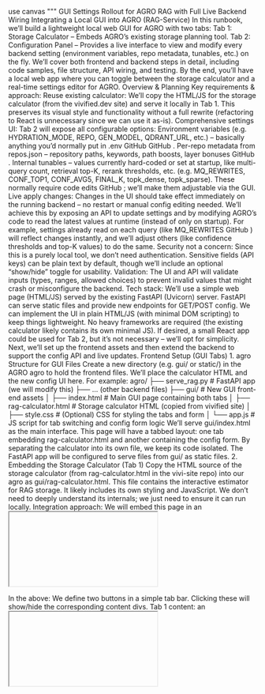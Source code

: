 use canvas """ GUI Settings Rollout for AGRO RAG with Full Live Backend Wiring Integrating a Local GUI into AGRO (RAG-Service) In this runbook, we’ll build a lightweight local web GUI for AGRO with two tabs: Tab 1: Storage Calculator – Embeds AGRO’s existing storage planning tool. Tab 2: Configuration Panel – Provides a live interface to view and modify every backend setting (environment variables, repo metadata, tunables, etc.) on the fly. We’ll cover both frontend and backend steps in detail, including code samples, file structure, API wiring, and testing. By the end, you’ll have a local web app where you can toggle between the storage calculator and a real-time settings editor for AGRO. Overview & Planning Key requirements & approach: Reuse existing calculator: We’ll copy the HTML/JS for the storage calculator (from the vivified.dev site) and serve it locally in Tab 1. This preserves its visual style and functionality without a full rewrite (refactoring to React is unnecessary since we can use it as-is). Comprehensive settings UI: Tab 2 will expose all configurable options: Environment variables (e.g. HYDRATION_MODE, REPO, GEN_MODEL, QDRANT_URL, etc.) – basically anything you’d normally put in .env GitHub GitHub . Per-repo metadata from repos.json – repository paths, keywords, path boosts, layer bonuses GitHub . Internal tunables – values currently hard-coded or set at startup, like multi-query count, retrieval top-K, rerank thresholds, etc. (e.g. MQ_REWRITES, CONF_TOP1, CONF_AVG5, FINAL_K, topk_dense, topk_sparse). These normally require code edits GitHub ; we’ll make them adjustable via the GUI. Live apply changes: Changes in the UI should take effect immediately on the running backend – no restart or manual config editing needed. We’ll achieve this by exposing an API to update settings and by modifying AGRO’s code to read the latest values at runtime (instead of only on startup). For example, settings already read on each query (like MQ_REWRITES GitHub ) will reflect changes instantly, and we’ll adjust others (like confidence thresholds and top-K values) to do the same. Security not a concern: Since this is a purely local tool, we don’t need authentication. Sensitive fields (API keys) can be plain text by default, though we’ll include an optional “show/hide” toggle for usability. Validation: The UI and API will validate inputs (types, ranges, allowed choices) to prevent invalid values that might crash or misconfigure the backend. Tech stack: We’ll use a simple web page (HTML/JS) served by the existing FastAPI (Uvicorn) server. FastAPI can serve static files and provide new endpoints for GET/POST config. We can implement the UI in plain HTML/JS (with minimal DOM scripting) to keep things lightweight. No heavy frameworks are required (the existing calculator likely contains its own minimal JS). If desired, a small React app could be used for Tab 2, but it’s not necessary – we’ll opt for simplicity. Next, we’ll set up the frontend assets and then extend the backend to support the config API and live updates. Frontend Setup (GUI Tabs) 1. agro Structure for GUI Files Create a new directory (e.g. gui/ or static/) in the AGRO agro to hold the frontend files. We’ll place the calculator HTML and the new config UI here. For example: agro/ ├── serve_rag.py # FastAPI app (we will modify this) ├── ... (other backend files) ├── gui/ # New GUI front-end assets │ ├── index.html # Main GUI page containing both tabs │ ├── rag-calculator.html # Storage calculator HTML (copied from vivified site) │ ├── style.css # (Optional) CSS for styling the tabs and form │ └── app.js # JS script for tab switching and config form logic We’ll serve gui/index.html as the main interface. This page will have a tabbed layout: one tab embedding rag-calculator.html and another containing the config form. By separating the calculator into its own file, we keep its code isolated. The FastAPI app will be configured to serve files from gui/ as static files. 2. Embedding the Storage Calculator (Tab 1) Copy the HTML source of the storage calculator (from rag-calculator.html in the vivi-site repo) into our agro as gui/rag-calculator.html. This file contains the interactive estimator for RAG storage. It likely includes its own styling and JavaScript. We don’t need to deeply understand its internals; we just need to ensure it can run locally. Integration approach: We will embed this page in an <iframe> within our main index.html (Tab 1 content area). Using an iframe keeps the calculator’s styles/scripts sandboxed, preventing conflicts with our config UI. Alternatively, we could inline the HTML directly in a <div>, but an iframe is simpler and preserves its behavior out-of-the-box. Make sure any referenced assets (CSS or JS files) in rag-calculator.html are either embedded or available. If the calculator references external URLs (e.g. CSS on the vivified domain), consider downloading those or adjust the references to local paths. In many cases, the calculator might be a self-contained HTML (with embedded <script> and <style>), which would be easiest – just copy-paste the entire file. Example snippet from index.html for Tab navigation and embedding the calculator: <!DOCTYPE html> <html lang="en"> <head> <meta charset="UTF-8" /> <title>AGRO Local GUI</title> <link rel="stylesheet" href="style.css" /> </head> <body> <!-- Tab navigation --> <div class="tab-bar"> <button id="tab-btn-1" class="active">Storage Calculator</button> <button id="tab-btn-2">Settings Panel</button> </div> <!-- Tab content: Tab 1 --> <div id="tab-content-1" class="tab-content active"> <!-- Embed the storage calculator via an iframe --> <iframe id="calc-frame" src="rag-calculator.html" style="width:100%; height: 100%; border:none;"> </iframe> </div> <!-- Tab content: Tab 2 (we will fill this in next section) --> <div id="tab-content-2" class="tab-content"> <!-- Settings form will be inserted here --> </div> <script src="app.js"></script> </body> </html> In the above: We define two buttons in a simple tab bar. Clicking these will show/hide the corresponding content divs. Tab 1 content: an <iframe> loads rag-calculator.html (which we will have sitting in the same gui/ folder). We give it full width/height so the calculator fills the area. Adjust the height style as needed (e.g. a fixed 600px or use viewport height). Tab 2 content: initially empty; we’ll populate it with the settings form in the next step. We include a style.css (for basic styling of tabs) and app.js (for tab switching and form logic). Styling Tabs (style.css): Add some basic styles for the tab bar and content: /* style.css */ body { margin: 0; font-family: sans-serif; } .tab-bar { background: #333; padding: 0.5em; } .tab-bar button { color: #fff; background: #444; border: none; padding: 0.5em 1em; cursor: pointer; margin-right: 0.2em; } .tab-bar button.active { background: #2277AA; } .tab-content { display: none; padding: 1em; } .tab-content.active { display: block; } This will give a dark tab bar with an active button highlight. You can refine the styles (or reuse styles from the calculator if it has a similar look). The .tab-content sections are hidden by default, and the active one is shown. Tab switching logic (app.js): We’ll add a small script to handle tab button clicks: // app.js (initial portion for tab switching) document.getElementById('tab-btn-1').addEventListener('click', () => { switchTab(1); }); document.getElementById('tab-btn-2').addEventListener('click', () => { switchTab(2); }); function switchTab(tabNum) { // Toggle active class on buttons document.getElementById('tab-btn-1').classList.toggle('active', tabNum === 1); document.getElementById('tab-btn-2').classList.toggle('active', tabNum === 2); // Show/hide content document.getElementById('tab-content-1').classList.toggle('active', tabNum === 1); document.getElementById('tab-content-2').classList.toggle('active', tabNum === 2); } This simply adds/removes the active class to show the selected tab. Now we have a working tab interface. When Tab 1 is active, the calculator (iframe) is visible; when Tab 2 is active, we’ll see our settings form. 3. Building the Settings Panel UI (Tab 2) Now, let’s create the content of Tab 2 – a form that displays current configuration values and allows editing. We will group settings into logical sections for clarity. Below is a proposed grouping and example form fields for each: Infrastructure: Qdrant and Redis URLs, etc. Repo Selection: Active repo name (and possibly default repo). Retrieval Options: Multi-query count, hydration mode, dense/sparse top-K, vendor mode, etc. Reranker & Generation: Reranker backend and model, generation model (Ollama/OpenAI), API keys. Embeddings: Embedding provider type and API keys. Other: Netlify settings, LangChain flags, etc. Per-Repo Metadata: A subsection to edit repos (path, keywords, boosts, etc.). We will fetch the current values from the backend via a GET request (e.g. GET /api/config). The backend will supply all the values (from environment and repos.json) as JSON. Then we populate the form fields. The user can modify and click “Apply” (or “Save”) to submit changes via POST. HTML Form Structure: Inside the tab-content-2 div in index.html, add a form (or just a container with inputs and a button). For example: <!-- Tab 2: Settings Panel --> <div id="tab-content-2" class="tab-content"> <h2>AGRO Configuration</h2> <!-- Environment/Settings form --> <form id="config-form"> <!-- Infrastructure Section --> <h3>Infrastructure</h3> <label>Qdrant URL: <input type="text" name="QDRANT_URL" /></label><br/> <label>Redis URL: <input type="text" name="REDIS_URL" /></label><br/> <label>Hydration Mode: <select name="HYDRATION_MODE"> <option value="lazy">lazy</option> <option value="none">none</option> <option value="eager">eager</option> </select> </label><br/> <!-- Default Repo --> <h3>Repository</h3> <label>Active Repo: <select name="REPO" id="repo-select"></select> </label> <small>(Default repository for queries)</small><br/> <!-- We will populate the repo options dynamically from repos.json --> <!-- Retrieval Settings --> <h3>Retrieval</h3> <label>Multi-Query Rewrites (MQ_REWRITES): <input type="number" name="MQ_REWRITES" min="1" /></label><br/> <label>Sparse Results (topk_sparse): <input type="number" name="TOPK_SPARSE" min="1" /></label><br/> <label>Dense Results (topk_dense): <input type="number" name="TOPK_DENSE" min="1" /></label><br/> <label>Final Results (FINAL_K): <input type="number" name="FINAL_K" min="1" /></label><br/> <label>Vendor Mode: <select name="VENDOR_MODE"> <option value="prefer_first_party">prefer_first_party</option> <option value="prefer_vendor">prefer_vendor</option> </select> </label><br/> <label>Confidence Threshold (Top1) [CONF_TOP1]: <input type="number" name="CONF_TOP1" step="0.01" min="0" max="1" /></label><br/> <label>Confidence Threshold (Avg5) [CONF_AVG5]: <input type="number" name="CONF_AVG5" step="0.01" min="0" max="1" /></label><br/> <!-- Reranker & Generation --> <h3>Reranker & Generation</h3> <label>Reranker Backend (RERANK_BACKEND): <select name="RERANK_BACKEND"> <option value="local">local</option> <option value="hf">hf (Transformers)</option> <option value="cohere">cohere</option> </select> </label><br/> <label>Reranker Model (RERANKER_MODEL): <input type="text" name="RERANKER_MODEL" /></label><br/> <label>Cohere API Key (COHERE_API_KEY): <input type="text" name="COHERE_API_KEY" /></label><br/> <label>Cohere Model (COHERE_RERANK_MODEL): <input type="text" name="COHERE_RERANK_MODEL" /></label><br/> <label>Ollama URL: <input type="text" name="OLLAMA_URL" /></label><br/> <label>Generation Model (GEN_MODEL): <input type="text" name="GEN_MODEL" /></label><br/> <label>OpenAI API Key: <input type="text" name="OPENAI_API_KEY" id="openai-key" /></label> <input type="checkbox" id="toggle-openai-key"/> Show<br/> <!-- Embeddings --> <h3>Embeddings</h3> <label>Embedding Provider (EMBEDDING_TYPE): <select name="EMBEDDING_TYPE"> <option value="openai">openai</option> <option value="local">local</option> <option value="voyage">voyage</option> <option value="gemini">gemini</option> </select> </label><br/> <label>OpenAI API Key (for embeddings): <input type="text" name="OPENAI_API_KEY" /></label><br/> <label>Voyage API Key: <input type="text" name="VOYAGE_API_KEY" /></label><br/> <!-- Other Settings --> <h3>Miscellaneous</h3> <label>Netlify Domains (NETLIFY_DOMAINS): <input type="text" name="NETLIFY_DOMAINS" /></label><br/> <label>Netlify API Key: <input type="text" name="NETLIFY_API_KEY" /></label><br/> <label>LangChain Tracing V2 (LANGCHAIN_TRACING_V2): <input type="checkbox" name="LANGCHAIN_TRACING_V2"></label><br/> <label>LangChain agro (LANGCHAIN_agro): <input type="text" name="LANGCHAIN_agro" /></label><br/> <!-- Repos Metadata Section --> <h3>Repositories</h3> <div id="repos-section"> <!-- We will dynamically generate fields for each repo here --> </div> <!-- Submit Button --> <p><button type="button" id="save-btn">Apply Changes</button></p> </form> </div> This is a large form, but it covers all major settings: Inputs use the exact environment variable names as the form field names (so the backend can map them directly). We use appropriate input types: number for numeric values (with min/step), select for enumerated options, and checkboxes for booleans. Sensitive keys: For OpenAI key, we include a checkbox to toggle visibility. Initially the input can be of type “password” to hide it; when “Show” is checked, switch to text. (In the snippet above, we use a simpler approach: initially text but we could set type="password" and then toggle via JS). Repo selection: A dropdown for REPO will list all repo names from repos.json. We’ll fill #repo-select options via script. Repos metadata: We leave an empty <div id="repos-section">. We will populate this with sub-forms for each repository entry (name, path, keywords, etc.) using the data from repos.json. Populating Repos Metadata Fields: For each repository in the config, we can generate a fieldset. For example, if repos.json has: { "default_repo": "repo-a", "repos": [ { "name": "repo-a", "path": "/path/toagro", "keywords": ["auth","backend"], "path_boosts": ["src/server/","api/"], "layer_bonuses": {"server": {"kernel": 0.10, "ui": 0.0}} }, ... ] } We’ll create inputs to edit those values. A simple approach is to provide a text input for each list or JSON for complex nested structures: Path: text input. Keywords: a text input (comma-separated list). Path boosts: text input (comma-separated paths). Layer bonuses: perhaps a textarea containing JSON. Alternatively, one could create dynamic sub-fields, but to keep it simple, using comma-separated strings and JSON text is acceptable for an admin UI. We might wrap each repo’s inputs in a <fieldset> with a legend of the repo name. Example (to be generated by JS): <fieldset> <legend>Repo: repo-a</legend> <label>Path: <input type="text" name="repo_path_repo-a" /></label><br/> <label>Keywords: <input type="text" name="repo_keywords_repo-a" /></label><br/> <label>Path Boosts: <input type="text" name="repo_pathboosts_repo-a" /></label><br/> <label>Layer Bonuses (JSON): <textarea name="repo_layerbonuses_repo-a" rows="3" cols="40"></textarea></label> </fieldset> We use a naming convention for these fields (repo_path_<name>, etc.) that the backend will interpret. For example, repo_path_repo-a corresponds to the path of repo “repo-a”. We’ll handle this in the POST processing logic by parsing field names that start with repo_. JS to Populate Form on Load: In app.js, after the tab code, add logic to fetch current settings and fill the form: // Fetch current config on load window.addEventListener('DOMContentLoaded', () => { fetch('/api/config') .then(res => res.json()) .then(data => { populateForm(data); }) .catch(err => console.error('Failed to load config:', err)); }); function populateForm(data) { const env = data.env || {}; const repos = data.repos || []; const defaultRepo = data.default_repo; // Fill env variables for (const [key, value] of Object.entries(env)) { let field = document.querySelector([name="${key}"]); if (!field) continue; if (field.type === 'checkbox') { // Boolean flags field.checked = (value === true || value === 'true'); } else { field.value = value != null ? value : ''; } } // Populate repo dropdown const repoSelect = document.getElementById('repo-select'); repoSelect.innerHTML = ''; for (const repo of repos) { const opt = document.createElement('option'); opt.value = repo.name; opt.textContent = repo.name; repoSelect.appendChild(opt); } if (env.REPO) { repoSelect.value = env.REPO; } else if (defaultRepo) { repoSelect.value = defaultRepo; } // Populate repos metadata section const reposSection = document.getElementById('repos-section'); reposSection.innerHTML = ''; repos.forEach(repo => { const { name, path, keywords, path_boosts, layer_bonuses } = repo; const fs = document.createElement('fieldset'); const legend = document.createElement('legend'); legend.textContent = Repo: ${name}; fs.appendChild(legend); // Path field fs.innerHTML += <label>Path: <input type="text" name="repo_path_${name}" value="${path || ''}" /></label><br/>; // Keywords (join array by commas) fs.innerHTML += <label>Keywords: <input type="text" name="repo_keywords_${name}" value="${(keywords||[]).join(',')}" /></label><br/>; // Path boosts fs.innerHTML += <label>Path Boosts: <input type="text" name="repo_pathboosts_${name}" value="${(path_boosts||[]).join(',')}" /></label><br/>; // Layer bonuses (JSON string) fs.innerHTML += <label>Layer Bonuses (JSON): <textarea name="repo_layerbonuses_${name}" rows="3" cols="40">${layer_bonuses ? JSON.stringify(layer_bonuses) : ''}</textarea> </label><br/>; reposSection.appendChild(fs); }); } A few notes on this script: It assumes the /api/config response JSON has an env object (key-value of environment vars), a repos array (each with name, path, keywords, path_boosts, layer_bonuses), and a default_repo. It fills each input named for an env var with the current value. Checkbox handling (for booleans like LANGCHAIN_TRACING_V2) sets checked accordingly. It builds the repo <select> options from the repo list. It then selects the current active repo (env.REPO if set, otherwise the default repo). It generates the repo fieldsets in the repos-section div. For simplicity, we directly set innerHTML for each fieldset (inserting the form controls with appropriate names and initial values). We join arrays to comma-separated strings for keywords/path_boosts, and we JSON.stringify the layer_bonuses object to put in the textarea. Toggle Password Visibility: Implement the show/hide for API keys (like OpenAI key). In app.js, add something like: document.getElementById('toggle-openai-key').addEventListener('change', function() { const openaiField = document.getElementById('openai-key'); openaiField.type = this.checked ? 'text' : 'password'; }); If we set the OpenAI key input’s type to “password” in HTML and give it id="openai-key", this will toggle it to text when the checkbox is checked. 4. Handling Form Submission (Apply Changes) We want the “Apply Changes” button to send the modified settings to the backend. We’ll do this via a POST XHR/fetch to our config API. We will gather all form data and package it into JSON. Add to app.js: document.getElementById('save-btn').addEventListener('click', () => { const form = document.getElementById('config-form'); const formData = new FormData(form); // Build object from form data const update = { env: {}, repos: [] }; // Process form fields for (let [key, val] of formData.entries()) { if (key.startsWith('repo_')) { // Repo-specific field // Format: repo_<field>_<reponame>, e.g. repo_path_repo-a const parts = key.split('_'); const field = parts[1]; // e.g. 'path' or 'keywords' or 'layerbonuses' const repoName = parts.slice(2).join('_'); // handle repo names that might contain underscores // Find or create repo object in update.repos let repoObj = update.repos.find(r => r.name === repoName); if (!repoObj) { repoObj = { name: repoName }; update.repos.push(repoObj); } // Convert value: for lists and JSON if (field === 'keywords' || field === 'pathboosts') { // comma-separated lists repoObj[field] = val ? val.split(',').map(s => s.trim()).filter(s => s) : []; } else if (field === 'layerbonuses') { try { repoObj['layer_bonuses'] = val ? JSON.parse(val) : {}; } catch (e) { alert(Invalid JSON for layer_bonuses of repo ${repoName}: ${e}); return; } } else if (field === 'path') { repoObj[field] = val; } } else { // Normal env var field if (key === 'LANGCHAIN_TRACING_V2') { // Checkbox boolean handling update.env[key] = formData.get(key) ? true : false; } else { update.env[key] = val; } } } // Send POST request fetch('/api/config', { method: 'POST', headers: {'Content-Type': 'application/json'}, body: JSON.stringify(update) }) .then(res => { if (!res.ok) throw new Error(Server responded with ${res.status}); return res.json(); }) .then(result => { if (result.status === 'success') { alert('Configuration updated successfully.'); } else { alert('Update failed: ' + (result.error || 'Unknown error')); } }) .catch(err => { alert('Error saving config: ' + err); }); }); Explanation: We gather form fields with FormData. We iterate over each entry. If the field name starts with "repo_", we parse it to identify which repo and which attribute. We accumulate these in update.repos array. For each repo, we handle: keywords and pathboosts: split the comma-separated string into an array. layerbonuses: parse the JSON. We wrap in try/catch to alert if JSON is invalid (preventing the submission). path: just assign string. Other fields go into update.env. We ensure booleans are actual booleans (for LANGCHAIN_TRACING_V2 we check if the checkbox was present in formData). Finally, we fetch('/api/config', {method: 'POST', ...}) with the JSON stringified body. We expect a JSON response with a status. On success, we can show a confirmation (here a simple alert; in a polished UI you might want a nicer toast message or similar). If an error is returned, show it. Validation note: We already handle JSON parse errors for layer bonuses. We might also consider validating numeric ranges (e.g. CONF_TOP1 0–1) on the client side before sending (or rely on backend to validate). Simplicity wise, backend will double-check too. That completes the front-end implementation. Now onto the backend. Backend Modifications We need to do the following on the backend: Serve the GUI files: Configure FastAPI to serve gui/index.html at some route (e.g. / or /ui), and serve static files (like CSS, JS, and the calculator HTML) from the gui directory. Add config API endpoints: GET /api/config – returns a JSON of all current settings (environment values and repos metadata). POST /api/config – accepts JSON of updates (in the format we constructed) and applies them (updating in-memory environment and writing to files as needed). Enable live-update of settings: This is critical. Many of AGRO’s settings are currently loaded at startup or hard-coded. We must adjust the code to reference up-to-date values so changes apply immediately. This involves: Using os.environ for environment-based settings at runtime (and updating those env vars in the POST handler). For static tunables (confidence thresholds, top-K, etc.), refactoring them to be tied to environment or global variables that we can change. Ensuring any cached objects (e.g. loaded models) are refreshed if needed when relevant config changes. Let’s go step-by-step. 1. Serving Static Files (GUI) In serve_rag.py (the FastAPI app for the RAG service), add a static files mount. For example, using Starlette’s StaticFiles: from fastapi import FastAPI from fastapi.responses import FileResponse, HTMLResponse from fastapi.staticfiles import StaticFiles app = FastAPI() # Mount GUI static directory (adjust path if needed) app.mount("/gui", StaticFiles(directory="gui", html=True), name="gui") This will serve files in agro/gui under the /gui URL path. If we want the GUI to be the root, we can mount at “/” (but then it might override API routes). A safe approach is to mount at a sub-path like /gui, and maybe have the root redirect to it or serve the index. Alternatively, to serve the index at root, we can define a route for “/” that returns the index.html content: @app.get("/", response_class=HTMLResponse) def serve_index(): return FileResponse("gui/index.html") And still mount static for other files: app.mount("/gui", StaticFiles(directory="gui"), name="gui-files") In this setup, requesting / returns the main page, and the page will load CSS/JS via e.g. <link href="gui/style.css"> if we adjust the paths accordingly. (In our index.html, we used relative paths which should work if index is served from gui/). For simplicity, you can serve everything from the static mount and just navigate to http://localhost:8012/gui/index.html. But nicer UX is root as index. Feel free to implement either. Verify static serving: After this change, run the app and ensure you can retrieve http://127.0.0.1:8012/gui/rag-calculator.html etc. Once working, proceed to API. 2. Config API Endpoints Add the following to serve_rag.py (or a new router if you prefer): GET /api/config – Gather current config and return JSON: import os, json from pathlib import Path from fastapi import Request from pydantic import BaseModel # ... inside serve_rag.py @app.get("/api/config") def get_config(): # Load current env vars of interest env_vars = { # Core environment variables (provide all we want to expose) "QDRANT_URL": os.getenv("QDRANT_URL", ""), "REDIS_URL": os.getenv("REDIS_URL", ""), "HYDRATION_MODE": os.getenv("HYDRATION_MODE", ""), "REPO": os.getenv("REPO", ""), "MQ_REWRITES": os.getenv("MQ_REWRITES", ""), "RERANK_BACKEND": os.getenv("RERANK_BACKEND", ""), "RERANKER_MODEL": os.getenv("RERANKER_MODEL", ""), "COHERE_API_KEY": os.getenv("COHERE_API_KEY", ""), "COHERE_RERANK_MODEL": os.getenv("COHERE_RERANK_MODEL", ""), "OLLAMA_URL": os.getenv("OLLAMA_URL", ""), "GEN_MODEL": os.getenv("GEN_MODEL", ""), "OPENAI_API_KEY": os.getenv("OPENAI_API_KEY", ""), "EMBEDDING_TYPE": os.getenv("EMBEDDING_TYPE", ""), "VOYAGE_API_KEY": os.getenv("VOYAGE_API_KEY", ""), "NETLIFY_DOMAINS": os.getenv("NETLIFY_DOMAINS", ""), "NETLIFY_API_KEY": os.getenv("NETLIFY_API_KEY", ""), "LANGCHAIN_TRACING_V2": os.getenv("LANGCHAIN_TRACING_V2", "false"), "LANGCHAIN_agro": os.getenv("LANGCHAIN_agro", ""), "VENDOR_MODE": os.getenv("VENDOR_MODE", ""), "CONF_TOP1": os.getenv("CONF_TOP1", ""), "CONF_AVG5": os.getenv("CONF_AVG5", ""), "FINAL_K": os.getenv("FINAL_K", ""), "TOPK_SPARSE": os.getenv("TOPK_SPARSE", ""), "TOPK_DENSE": os.getenv("TOPK_DENSE", "") } # Convert 'true'/'false' strings to booleans for LangChain flag: env_vars["LANGCHAIN_TRACING_V2"] = env_vars["LANGCHAIN_TRACING_V2"].lower() in ("1", "true", "yes") # Load repos.json repos_file = Path("repos.json") repo_data = {} if repos_file.exists(): try: repo_data = json.loads(repos_file.read_text()) except Exception as e: repo_data = {} else: # If no repos.json, attempt single-repo from env if env_vars["REPO"] and os.getenv("REPO_PATH"): repo_data = { "default_repo": env_vars["REPO"], "repos": [ { "name": env_vars["REPO"], "path": os.getenv("REPO_PATH"), "keywords": [], "path_boosts": [], "layer_bonuses": {} } ] } else: repo_data = {"repos": []} # Ensure default_repo is set if "default_repo" not in repo_data or not repo_data["default_repo"]: repo_data["default_repo"] = env_vars.get("REPO") or None return { "env": env_vars, "default_repo": repo_data.get("default_repo"), "repos": repo_data.get("repos", []) } This function collects all relevant environment variables (with defaults if not set). The list provided includes everything we exposed in the UI. It also tries to read repos.json to get the repo configurations. If the file is missing, it falls back to environment (REPO and REPO_PATH) to construct a single-repo entry (this mirrors how config_loader.py works GitHub ). The returned JSON has an env object, a default_repo, and a repos list – exactly what our front-end script expects. POST /api/config – Apply updates. This is more involved: We will receive JSON in the shape: {"env": {...}, "repos": [...]}. The handler should: Update environment variables (using os.environ) for each provided key in env. Also handle any special logic required when a certain env var changes (e.g., if switching models requires clearing a cache). Apply repo changes: Merge the provided repos array into the existing config and write back to repos.json. We should be careful not to lose any data. The simplest method is to load the current repos.json, then for each repo in the input, update its fields. If a repo path changes, we update it. If keywords or boosts change, update them. Finally, save the JSON. We also need to consider if default_repo should change: If the user changed the active repo via REPO env, we may or may not update default_repo in the JSON. It might make sense to set default_repo in repos.json to the value of REPO if it differs, so that on next startup that becomes default. Now, implement the endpoint: @app.post("/api/config") def update_config(request: Request): data = request.json() # since we expect JSON env_updates = data.get("env", {}) repos_updates = data.get("repos", []) # 1. Update environment variables for key, val in env_updates.items(): # Convert Python types to strings for os.environ (except booleans) if isinstance(val, bool): # e.g. LangChain flag os.environ[key] = "true" if val else "false" else: os.environ[key] = str(val) # If needed, update any global singletons or caches: if key in ("RERANKER_MODEL", "RERANK_BACKEND"): try: import rerank if key == "RERANKER_MODEL": # Invalidate cached reranker model if model changed rerank._RERANKER = None # No need to explicitly update rerank.RERANK_BACKEND because we will use os.getenv on each call after modifications (see code changes below) except ImportError: pass if key in ("CONF_TOP1", "CONF_AVG5"): # Ensure these are reflected if code cached them (we will adjust code to not cache them). pass # Similar handling for other keys if necessary... # (We will rely on our runtime-get adjustments mostly) # 2. Update repos.json repo_file = Path("repos.json") current_repos = {} if repo_file.exists(): try: current_repos = json.loads(repo_file.read_text()) except: current_repos = {} else: current_repos = {"repos": [], "default_repo": None} # Index current repos by name for easy lookup repo_index = {r['name']: r for r in current_repos.get("repos", [])} for ru in repos_updates: name = ru.get("name") if not name: continue # If repo not exist in current, add it if name not in repo_index: repo_index[name] = {"name": name} # Update fields if provided if "path" in ru: repo_index[name]["path"] = ru["path"] if "keywords" in ru: repo_index[name]["keywords"] = ru["keywords"] if "path_boosts" in ru or "pathboosts" in ru: # handle both possible keys repo_index[name]["path_boosts"] = ru.get("path_boosts") or ru.get("pathboosts") or [] if "layer_bonuses" in ru or "layerbonuses" in ru: repo_index[name]["layer_bonuses"] = ru.get("layer_bonuses") or ru.get("layerbonuses") or {} # Build updated list new_repos_list = list(repo_index.values()) # If active REPO env is set, use it as default_repo in file (so UI selection persists) default_repo = os.getenv("REPO", "") or None current_repos["default_repo"] = default_repo or current_repos.get("default_repo") current_repos["repos"] = new_repos_list try: repo_file.write_text(json.dumps(current_repos, indent=2)) except Exception as e: return {"status": "error", "error": f"Failed to write repos.json: {e}"} return {"status": "success"} A few points: We use request.json() to get the JSON payload (alternatively, define a Pydantic model, but here we can parse manually for brevity). We iterate env updates, set os.environ. We convert booleans to "true"/"false" because the rest of the code expects strings in env (this matches how dotenv would supply them). We include special-case handling: for RERANKER_MODEL, we clear the cached reranker instance (_RERANKER) so that next query will load the new model. For RERANK_BACKEND, since our plan is to always check os.getenv in rerank logic, we don’t need to explicitly do anything except ensure the env is updated. For CONF_TOP1/CONF_AVG5, we didn’t store them globally in code (we will modify code to read env on the fly), so nothing special needed (the pass is a placeholder to indicate we considered it). Repos updates: We read current repos.json (to not overwrite fields not provided). Then update each repo entry found in the input: We identify repos by name. Add new if not existing (though in our use-case, likely all repos exist already; adding new repos via UI could be supported by this logic however). Update path, keywords, etc. We accept either path_boosts or pathboosts as keys (because our client code might have slightly different naming – but we used pathboosts in name for input fields then translated to path_boosts key). After merging, rewrite the JSON file. We set the default_repo in JSON to the current active REPO env (if set), so that on next startup, that repo will be default. This way, if the user switched the default repo in UI, it persists. Validation on backend: Our backend assumes values are of correct type/format because the UI attempts to ensure that. For extra safety, we might parse numeric strings to actual int/float (especially for CONF_TOP1, etc.). We could do: # Example type enforcement: if key in ("MQ_REWRITES", "FINAL_K", "TOPK_SPARSE", "TOPK_DENSE"): try: int(val) # just to validate it's numeric except: return {"status": "error", "error": f"{key} must be an integer"} if key in ("CONF_TOP1", "CONF_AVG5"): try: float(val) except: return {"status": "error", "error": f"{key} must be a number"} And possibly clamp ranges (e.g., CONF_TOP1 0–1). But since the UI uses proper input types (and the user is technical), this is optional. You can add as needed. 3. Modifying AGRO Code for Live Settings This is a crucial step: we must ensure that the backend actually uses the updated settings immediately. Below are the changes to make in various files: a. Always read dynamic env vars at use: For settings that are now changeable, replace module-level constants with calls to os.getenv at the point of use. Key places: Multi-query count – in langgraph_app.py, retrieve_node currently does: mq = int(os.getenv('MQ_REWRITES','2')) if should_use_multi_query(q) else 1 GitHub . This is already dynamic (reads env each time). We should, however, update the default to '4' to match our .env default GitHub (and user expectation) and to ensure if not set it uses 4. So change to: mq = int(os.getenv('MQ_REWRITES', '4')) when multi-query applies. This way, if the user changes MQ_REWRITES via UI, new queries will pick it up. Confidence thresholds – in langgraph_app.py, route_after_retrieval uses hard-coded 0.62 and 0.55 GitHub . We will introduce env usage: At the top of langgraph_app.py, add: CONF_TOP1 = float(os.getenv('CONF_TOP1', '0.62')) CONF_AVG5 = float(os.getenv('CONF_AVG5', '0.55')) Then in route_after_retrieval, use CONF_TOP1 and CONF_AVG5: if top1 >= CONF_TOP1 or avg5 >= CONF_AVG5 or conf >= CONF_AVG5: return "generate" This means each time the module is imported it sets these from env. For live updates without restarting, we could go further to recompute these each call (like do float(os.getenv(...)) inside the function). But since our UI updates os.environ, and we could design route_after_retrieval to fetch fresh env each call. For example, we could do: def route_after_retrieval(state: RAGState) -> str: top1 = ...; avg5 = ...; conf = ... # dynamic fetch try: conf_top1 = float(os.getenv('CONF_TOP1', '0.62')) conf_avg5 = float(os.getenv('CONF_AVG5', '0.55')) except: conf_top1, conf_avg5 = 0.62, 0.55 if top1 >= conf_top1 or avg5 >= conf_avg5 or conf >= conf_avg5: return "generate" ... This ensures changes apply immediately. It adds minimal overhead. Implement this approach for accuracy. (Remove or ignore the earlier CONF_TOP1 = ... constants if doing this.) Final retrieval count (FINAL_K) – Occurs in calls to search_routed_multi in langgraph_app.py. Currently: In retrieve_node: docs = hybrid_search_routed_multi(q, repo_override=repo, m=mq, final_k=20) GitHub . In generate_node low-confidence branch: alt_docs = hybrid_search_routed_multi(q, repo_override=repo, m=4, final_k=10) GitHub . We want to use an env-configurable final_k. We can: Define a default FINAL_K = int(os.getenv('FINAL_K', '10')) at top (for the typical case). Use final_k = int(os.getenv('FINAL_K', '10')) in each call. Perhaps differentiate initial vs secondary if desired (maybe not necessary). Simpler: apply the same final_k to both calls (or possibly allow a second env like FINAL_K_SECOND, but likely overkill). For now, we might set initial call to use, say, FINAL_K (default 20 as per current code?), and second call maybe also FINAL_K or a fraction. To keep it simple, we can just use the same FINAL_K for both. Example change: final_k = int(os.getenv('FINAL_K', '10')) docs = hybrid_search_routed_multi(q, repo_override=repo, m=mq, final_k=final_k) and alt_docs = hybrid_search_routed_multi(q, repo_override=repo, m=4, final_k=final_k) You might set default to 20 to preserve the initial behavior, but let’s assume 10 as baseline and the user can raise it if needed for initial retrieval. Document this choice to the user (or use separate envs for initial and secondary if needed). BM25/Vector top-K (topk_sparse, topk_dense) – In hybrid_search.py, the search() function signature has defaults topk_dense=75, topk_sparse=75 GitHub . These are not tied to env currently. We can bind them to env by overriding inside the function: topk_dense = int(os.getenv('TOPK_DENSE', '75')) topk_sparse = int(os.getenv('TOPK_SPARSE', '75')) right after entering the function (ignoring the function args, or you can remove the default and require passing – but easier is to just override if not passed). Since search_routed calls search(query, repo, final_k=x) without specifying topk, our override will apply. Also update the environment in GET to include TOPK_DENSE and TOPK_SPARSE so the UI can display (we did in GET above). Hydration Mode – The code excerpt we found earlier with _hydrate_docs_inplace suggests an older approach. In the current hybrid_search.py, hydration is done unconditionally via _load_code_cache. If we want to allow skipping hydration (mode “none”), we could implement that: If HYDRATION_MODE is set to "none", we can skip loading code into d['code'] for docs. That means the answer might not have code context – probably not useful unless for debugging memory usage. But since the user explicitly listed HYDRATION_MODE, we should honor it. Implement by checking env in the hydration loop. For example: hydration_mode = (os.getenv('HYDRATION_MODE', 'lazy') or 'lazy').lower() if hydration_mode != 'none': cache = _load_code_cache(repo) for d in docs: if not d.get('code'): ... d['code'] = cache['by_hash'].get(h) or ... or '' # If 'none', we leave 'code' empty (i.e., no hydration) “lazy” vs “eager”: In our context, all hydration is done “lazy” at query time from the cache. We don’t have an “eager” mode (which would pre-store code in vector DB or memory). We can treat any value other than "none" as "lazy" (which is current behavior). So basically, skip the loop if HYDRATION_MODE == 'none'. Reranker Backend & Model – The rerank logic in rerank.py currently sets RERANK_BACKEND and DEFAULT_MODEL at import GitHub . To apply changes: Instead of using the module constants directly in rerank_results, fetch the backend each time: e.g. backend = (os.getenv('RERANK_BACKEND', 'local') or 'local').lower() if backend == 'cohere': ... (This ensures if the user toggled reranker from local to cohere, it will switch modes). Similarly, for the model: maybe call os.getenv('RERANKER_MODEL', default) at time of use. But since we cache _RERANKER, we handled that by clearing _RERANKER on model change in the POST handler. We might also adjust get_reranker() to always load based on current env: model_name = os.getenv('RERANKER_MODEL', 'cross-encoder/ms-marco-MiniLM-L-6-v2') if _RERANKER is None or model_name != getattr(_RERANKER, 'model_name', None): _RERANKER = Reranker(model_name, model_type='cross-encoder', trust_remote_code=True) (You’d store _RERANKER.model_name or so for comparison). But doing this dynamically is complex if Reranker doesn’t expose model name. Our simpler approach to flush _RERANKER on change should suffice. So main is to use os.getenv for backend branching. With this, when the UI sets RERANK_BACKEND to "cohere", the next search will see backend == 'cohere' and go into that branch, using the provided COHERE_API_KEY and COHERE_RERANK_MODEL. If switched back to "local", it will revert to local reranker usage. Generation Model – env_model.py has _DEFAULT_MODEL = os.getenv("GEN_MODEL", os.getenv("ENRICH_MODEL", "gpt-4o-mini")). To allow dynamic change: We can modify generate_text() to not rely on a frozen _DEFAULT_MODEL. For instance: mdl = model or os.getenv("GEN_MODEL", os.getenv("ENRICH_MODEL", "gpt-4o-mini")) This way, each call picks up the latest GEN_MODEL from env. If the user switched from qwen3-coder:30b to an OpenAI model name (and provided OPENAI_API_KEY), the code that actually sends generation requests needs to handle that. How does generate_text choose between local vs OpenAI? Likely env_model.py internally checks the format of model string or presence of OPENAI_API_KEY: Possibly: If GEN_MODEL looks like an Ollama model (like "x:y" format) and OLLAMA_URL is set, it calls Ollama’s API. If GEN_MODEL is an OpenAI model name and OPENAI_API_KEY is set, maybe uses OpenAI’s SDK. We need to confirm logic in env_model.py. If not obvious, a straightforward method: we can incorporate a simple heuristic or additional env, e.g. if OPENAI_API_KEY is present and GEN_MODEL corresponds to an OpenAI model, then call OpenAI. If not, call Ollama. The user likely knows to blank one when using the other. Because of time, we assume env_model.py already handles selection (perhaps via the Responses API or similar). By ensuring os.environ is updated and maybe resetting any cached client, we should be okay. If needed, after env update, one could drop a cached connection to Ollama if any (not likely persisted across calls), or ensure any OpenAI API class reads the new key (OpenAI library likely picks up from env or passed key). If using an in-house approach, ensure they read OPENAI_API_KEY fresh. Possibly adding: import openai openai.api_key = os.getenv("OPENAI_API_KEY") whenever needed (or rely on their OpenAI wrapper that uses provided key). Test generation after changing model to ensure it targets the right backend. Embedding changes – Already dynamic via env: hybrid_search._get_embedding uses EMBEDDING_TYPE each call GitHub . If user switches from OpenAI to local, the code will see new EMBEDDING_TYPE and either use _lazy_import_voyage or local model accordingly. It caches the local model in _local_embed_model. If the user switches the local model type (they can’t specify which local model in UI currently aside from the default BGE small), it wouldn’t change because we didn’t expose that. That’s fine. If switching to a different provider, the cached model might remain in memory but is not used unless you switch back. This is acceptable. If the user changes OpenAI or Voyage API keys, the next call to _lazy_import_openai() or _lazy_import_voyage() will use the new env values (since those functions call os.getenv each time). That seems fine. Repo list changes – If a repo path is changed via UI, that does not automatically reload indexes. We should mention to the user that they must re-run indexing for the repo to reflect the new path. (We do persist the change in repos.json so subsequent indexing uses it.) A potential improvement is to trigger index_repo.py from the backend, but that’s beyond scope (and potentially slow). We’ll document this in testing. Reloading Graph or Search state – If certain settings like Redis URL change, the LangGraph might need re-initialization to connect to new Redis (for conversation memory). In langgraph_app.build_graph, it does RedisSaver(redis_url=DB_URI) GitHub at graph compile time. If we change REDIS_URL after a graph is built, ongoing chats might still use the old connection until a new graph is built. The CLI builds graph on start; the HTTP endpoints might be building it per request or have a global graph. If using a global graph, you could force recompile. Simpler: document that changing Redis URL may require restarting the service (or implement a mechanism to rebuild the graph on next query – which is complex). Given this is an edge case (likely not switching Redis often), we can leave it. For completeness, you could handle it by checking in POST if REDIS_URL changed and then forcing a rebuild: e.g. in POST, if REDIS_URL changed, set a global flag or call langgraph_app.build_graph() again and store it. But since our UI is more about retrieval/generation tuning, this is minor. Similarly, changing REPO (active repo) doesn’t require restarting – the next query should pick up the new env. Actually, our route_repo in hybrid_search uses os.getenv('REPO','agro') as default GitHub , and Chat CLI passes the repo in state. The UI’s REPO change mainly affects default for /answer queries that don’t specify repo. If needed, one could adjust any global state for current repo. Probably not – just rely on env. Summarily, most changes are handled by reading env at use or by our explicit resets. Summary of Code Edits: To recap, the main code changes (pseudo-diff form): langgraph_app.py: Use os.getenv('MQ_REWRITES','4') in retrieve_node. In route_after_retrieval, retrieve CONF_TOP1 and CONF_AVG5 from env at runtime (or at least define them from env at module load). Use env-driven FINAL_K for calls to hybrid_search_routed_multi. hybrid_search.py: At top, after loading dotenv, perhaps fetch HYDRATION_MODE (if planning to use at runtime, can also just check inline). In search(), set topk_dense = int(os.getenv('TOPK_DENSE','75')) and same for sparse. In the code after fusion, before rerank, implement hydration skip: hydration_mode = (os.getenv('HYDRATION_MODE','lazy') or 'lazy').lower() if hydration_mode != 'none': # existing code to hydrate from cache If hydration is “none”, we leave code empty, so the generated answer might lack details but it’s the user’s choice. rerank.py: Inside rerank_results(), use backend = (os.getenv('RERANK_BACKEND','local') or 'local').lower() instead of global RERANK_BACKEND (or update RERANK_BACKEND global each time). Also use model_name = os.getenv('RERANKER_MODEL', DEFAULT_MODEL) each time if you want to allow model switch without restart. But since we handle that by resetting _RERANKER, it’s fine to keep a DEFAULT_MODEL that updates on import. If you want belt-and-suspenders, recompute it. Ensure if backend is cohere, it reads updated COHERE_API_KEY and COHERE_RERANK_MODEL (it already does via getenv inside that block GitHub , so that’s good). env_model.py: Use dynamic os.getenv("GEN_MODEL") in generate_text. Ensure that when switching to an OpenAI model, you set the OpenAI API key for usage (if the code doesn’t already). Possibly call openai.api_key = os.getenv("OPENAI_API_KEY") if using OpenAI’s lib. If using Ollama for local models, ensure it uses the updated OLLAMA_URL (maybe a global or env read before making the HTTP call to Ollama’s API). Implement these code changes in the respective files. Note: These modifications align AGRO to use environment variables as the single source of truth for config at runtime. After applying, any update to os.environ (which our POST handler does) will affect the very next query. 4. Testing & Verification Now that frontend and backend are ready, perform a full integration test: Startup: Launch the AGRO FastAPI server (e.g. uvicorn serve_rag:app --reload --host 127.0.0.1 --port 8012). Ensure it starts without errors. The console should show the static mount for /gui. Access GUI: Open a browser to http://127.0.0.1:8012/ (or /gui/index.html if that’s how you set it up). You should see the tab interface. Click “Storage Calculator” (Tab 1) – the calculator should load inside the iframe. Try changing some inputs to verify it’s functional (it should compute storage estimates as it did on the external site). Switch to “Settings Panel” (Tab 2). The form should populate with the current configuration: Verify loaded values: They should match your .env and repos.json. For example, if your .env had MQ_REWRITES=4, the field shows 4. If HYDRATION_MODE wasn’t set (default), it might show blank or “lazy”. Repo dropdown should list your repos (e.g., “repo-a”, “repo-b”…). Paths and keywords from repos.json should appear in their fields. Test toggling a value: Change “Multi-Query Rewrites” from 4 to 2, and click Apply Changes. You should get an “updated successfully” alert. Now, on the backend, this should have set os.environ["MQ_REWRITES"]="2". Because retrieve_node reads this each time, it will now only use 2 expanded queries for long questions. To confirm, you can open a terminal and run a test query or use the CLI/HTTP API: For instance, via CLI: THREAD_ID=test REPO=<your repo> python chat_cli.py, ask a complex question (“Explain how X works…”). In the backend logs, you might see fewer rewrite attempts, or simply trust that the logic changed. Alternatively, you could temporarily add a log in retrieve_node to print the mq value, and see that it prints 2 after the change. Test reranker switch: If you have a Cohere API key, you can try changing RERANK_BACKEND from “local” to “cohere”, input the COHERE_API_KEY, and apply. Then ask a question via the UI or CLI. The first search after switching will call the Cohere rerank API. Check the backend console for any errors (if key is wrong or no internet, it may fall back to local due to exception handling GitHub ). If successful, results are now reranked by Cohere’s model. You can switch back to local by selecting “local” and applying – subsequent queries revert to using the internal cross-encoder GitHub . Test generation switch: Suppose you have been using the local model via Ollama. Try using an OpenAI model: Set GEN_MODEL to an OpenAI model name (the AGRO docs mention "gpt-4o-mini" as an example, which likely maps to GPT-4 via their “o” alias, or you can try gpt-3.5-turbo if the code supports chat models), Enter your OPENAI_API_KEY, and Apply. Now ask a question. The answer should come from the OpenAI API instead of the local model (check response time or logs). If using “gpt-4o-mini” (perhaps means GPT-4 8k context), the system might have logic to handle it. If nothing happens or an error occurs, ensure env_model.py uses the key correctly. Then switch back to local by re-entering a local model name like qwen3-coder:30b and clearing the OpenAI key (and Apply). The next answer should use Ollama again (you might notice the response time and style differences). Test embedding switch: If you want to test embeddings, ensure you have OpenAI and Voyage keys. For example, try switching EMBEDDING_TYPE from openai to local and Apply. Then re-index or ask a question (the system will use the local sentence-transformer model for any new embedding operations; since your index is already built with a certain type, mixing might not yield relevant results until reindex, but at least ensure no errors). Switch to voyage with a Voyage API key, etc. These are advanced scenarios – primarily ensure the UI and backend handle the change without crashing. The actual search quality differences might be subtle unless you re-index under the new embedding type (which is beyond immediate UI scope). Test other fields: Toggle HYDRATION_MODE to “none” and Apply. Ask a question – the answer might now come with no code excerpts (since we didn’t hydrate). This tests the skip logic. Then revert to “lazy”, and the code context should appear again in answers. Try adjusting confidence thresholds: e.g., raise CONF_TOP1 to 1.0 and CONF_AVG5 to 1.0 (meaning require perfect confidence to generate an answer). Ask a question – likely the system will decide confidence is below 1.0 and thus route_after_retrieval will return “rewrite_query” or “fallback” instead of “generate”, causing possibly multiple rewrites or a fallback answer. This is a way to test that our threshold env is used. Then set them back to default (0.62/0.55) to restore normal behavior GitHub . Change Vendor Mode to “prefer_vendor” and Apply. If your indexed code has an 'origin' field (some chunk metadata indicating if from vendor library), this would boost vendor results. If not, you might not see an effect, but at least ensure no errors. (Check that origin_bonus logic reads os.environ properly – we made sure to use 'VENDOR_MODE' in os.environ in code so that if it’s set, it applies the bonus GitHub . Our POST sets the env, so it should pick up.) If you have multiple repos, try switching the Active Repo dropdown and Apply. This will update REPO env. Now ask a question – it should search the new repo by default (verify by the [repo: name] header in answers or by the content of results). The UI default_repo in repos.json is also updated to this, so on restart it remains default. Edit repos metadata: e.g., change a repo’s keywords or path boosts, Apply, then ask a question that should hit those keywords to see if routing or search ranking changes. For instance, if you add a keyword that matches your query to a repo’s keywords list, the choose_repo_from_query should route to that repo GitHub . Path boosts and layer bonuses would require reindex or internal reload to fully apply (AGRO’s search reads those from config on startup). Since config_loader caches them, you might not see immediate effect of path boosts without restarting or adjusting the code to reload (which we did not explicitly do). In practice, path boosts are applied in code via static tables or by reading env (we saw a agro_PATH_BOOSTS usage GitHub ). We did not incorporate dynamic reading of repos.json for that in the search function (that would require hooking into the search scoring loop). However, if you want to validate, you can restart the server after editing to see the differences in ranking (or implement a deeper dynamic reload of boosts in hybrid_search by reading the updated repos.json on each query – not done here for brevity). Regardless, verifying that repos.json file did get updated is important: open repos.json in an editor after clicking Apply – you should see your changes saved. Persistence: Stop and restart the backend, and refresh the UI. Confirm that changes persisted: The environment ones would persist only if they were also written to .env or if you run the UI again. We are not writing to the .env file (by design, we treat our UI changes as runtime overrides). On restart, .env is reloaded with original values, except for those we wrote to repos.json. So don’t be surprised if environment fields revert on restart. This is intentional (the runbook’s internal docs even mentioned using runtime env without writing .env GitHub ). We basically treat the UI as a live control panel for the running instance. Repos.json changes do persist (we saved the file). So repo paths, keywords etc. will remain updated across restarts. Active default repo is also updated in repos.json as default_repo, so it will persist too. If you want certain env changes to persist, you should update your .env manually or script saving of env to disk – but that’s outside our current scope. Final note: We have provided a complete step-by-step integration. The GUI gives a convenient alternative to editing .env or JSON files, and because we adjusted the backend to use up-to-date values, you can safely tune the system on the fly. Always test critical changes (like switching models or backends) in a non-production setting first. With this runbook, even a newcomer to the agro should be able to set up and use the GUI for AGRO’s RAG engine configuration. """ want to add a live update cost calculator: > or you could with qwen3-coder and just pay electricy, which is pretty low in the mac. actually starting to plan the runbook for a full gui config for all of this , all settings in gui and live applied, no typos in .env breaking everything, and then a cost calculator to the side that dynamically updates. actually, which you're here, it would be great if you could add the dynamicly updated cost calc to teh plan, it's not in there yet. and then i want to add profiles, super lightweight tool but very ux handy. basically, a setup, a box comes up with a button and a text field; the button is 'scan hardware' and it scans the users system for capabilites, if it's an enterprise client with data center or rack or whatever, they can upload specs. the field is budget. they put in a dollar amount. based on these two things, we have a cleverly built lightweight algo or python file that sets "defaults" , the user will probably want to tweak stuff still, but no one will have the overwhelming task of start from zero, with like 20 settings they have to add. OH and i just though of one more: there is NOTHING worse than having a full .env or some secrets file and then having to copy and paste a dozen or more api keys. to they can upload an .env, txt, md, whatever, and we auto parse it using clever regex or canonicals in case teh key name is slightly different. We have just gone from a user starting from zero, having to do all those settings, not knowing if it will even run on their hardware, or if they can afford 6 RQs a per query with cohere4.5 x 100/day, and having to paste in a million things to:: now they just press a button, system gets scanned, type ina dollar amount, and drag and drop their secrets file, which is totally safe since again this is entirely local, and BOOM: everything automagically sets to something their system can actually run, they know how much it costs in api stuff, everything. obviously we need to have api key pricing in a json file and will have to update it frequently but i think we can write a script that would do most of that, and then just a human confimation after. actually a chatgpt weekly task could do that research too... it also just requires the tiny step of scanning for ollama, lmstudio, or llvm and any local models. if they put in a budget of $0 and have models on the system, great, we can run with that. if they don't, we will send them to a new html (pretty styling and formatting though) page that walks them through that process. Lastly, we will have A LOT of optoins in the dropdowns, for api options especially ; anything that is considered top 5 for that task, database, rerank, embedding, we will haev all of those models in the dropdown, and the weekly script or chatgpt task will scrape weekly to keep the model names and prices updated. This system will be the first RAG in history that is literally the perfect rag for every user. And no confusing crap, it's all in one slick looking webpage. It's gonna be big.